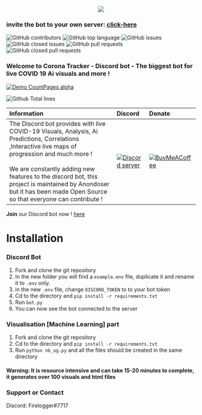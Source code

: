 <p align="center">
  <img src="https://cdn.discordapp.com/attachments/557955034416152626/732587213296107520/20200714_184925_0000__01.png">
</p>

### **invite** the bot to your own server: [click-here](https://discord.com/api/oauth2/authorize?client_id=731855425145798668&permissions=121856&scope=bot)

![GitHub contributors](https://img.shields.io/github/contributors-anon/himanshu2406/Corona-Tracker-Bot?style=for-the-badge)
![GitHub top language](https://img.shields.io/github/languages/top/himanshu2406/Corona-Tracker-Bot?style=for-the-badge)
![GitHub issues](https://img.shields.io/github/issues/himanshu2406/Corona-Tracker-Bot?style=for-the-badge)
![GitHub closed issues](https://img.shields.io/github/issues-closed/himanshu2406/Corona-Tracker-Bot?style=for-the-badge)
![GitHub pull requests](https://img.shields.io/github/issues-pr/himanshu2406/Corona-Tracker-Bot?style=for-the-badge)
![GitHub closed pull requests](https://img.shields.io/github/issues-pr-closed/himanshu2406/Corona-Tracker-Bot?style=for-the-badge)

### Welcome to Corona Tracker - Discord bot - The biggest bot for live COVID 19 Ai visuals and more !

[![Demo CountPages alpha](https://i.imgur.com/js5soFN.gif)](https://www.youtube.com/watch?v=L6bBbsESLwc)

![Github Total lines](https://tokei.rs/b1/github/himanshu2406/Corona-Tracker-Bot)

| Information | Discord | Donate |
|:------------|:---------|:-------|
| The Discord bot provides with live COVID-19 Visuals, Analysis, Ai Predictions, Correlations ,Interactive live maps of progression and much more ! <br><br> We are constantly adding new features to the discord bot, this project is maintained by Anondoser but it has been made Open Source so that everyone can contribute ! | [![Discord server](https://external-content.duckduckgo.com/iu/?u=https%3A%2F%2Fimg.icons8.com%2Fcolor%2F2x%2Fdiscord-logo.png&f=1&nofb=1)](https://discord.gg/TY5QwaV) | [![BuyMeACoffee](https://www.buymeacoffee.com/assets/img/guidelines/logo-mark-1.svg)](https://www.buymeacoffee.com/anondoser/shop) |

**Join** our Discord bot now ! [here](https://discord.gg/TY5QwaV)

# Installation

### Discord Bot
1. Fork and clone the git repository
2. In the new folder you will find a `example.env` file, duplicate it and rename it to `.env` only.
3. in the new `.env` file, change `DISCORD_TOKEN` to to your bot token
4. Cd to the directory and `pip install -r requirements.txt`
5. Run `bot.py`  
6. You can now see the bot connected to the server

### Visualisation [Machine Learning] part
1. Fork and clone the git repository
2. Cd to the directory and `pip install -r requirements.txt`
3. Run `python nb_og.py` and all the files should be created in the same directory 
#### Warning: It is resource intensive and can take 15-20 minutes to complete, it generates over 100 visuals and html files

### Support or Contact

Discord: Firelogger#7717
